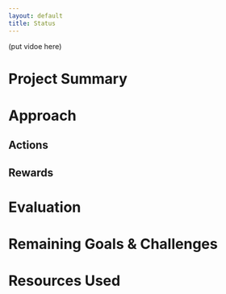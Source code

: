 ```yaml
---
layout: default
title: Status
---
```

(put vidoe here)

# Project Summary

# Approach

## Actions
## Rewards

# Evaluation

# Remaining Goals & Challenges

# Resources Used
